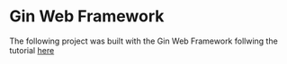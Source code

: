# Gin Web Framework

The following project was built with the Gin Web Framework follwing the tutorial [here](https://go.dev/doc/tutorial/web-service-gin)

